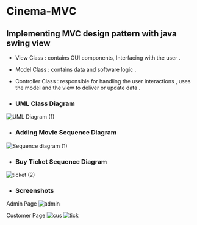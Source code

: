 # Cinema-MVC
## Implementing MVC design pattern with java swing view

- View Class : contains GUI components, Interfacing with the user . 
- Model Class : contains data and software logic . 
- Controller Class : responsible for handling the user interactions , uses the model and the view to deliver or update data .  

- ### UML Class Diagram
![UML Diagram (1)](https://user-images.githubusercontent.com/109099521/195623611-7c31a94f-f511-43aa-8bbe-ba04f3bf5ff3.png)


- ### Adding Movie Sequence Diagram
![Sequence diagram (1)](https://user-images.githubusercontent.com/32411364/195854979-0aa21d9e-0f2a-4c94-81ee-f4ba2dd47fca.jpeg)



- ### Buy Ticket Sequence Diagram
![ticket (2)](https://user-images.githubusercontent.com/32411364/195858222-63c086cf-bc80-4917-9213-4b928612a992.jpeg)



- ### Screenshots

Admin Page 
![admin](https://user-images.githubusercontent.com/32411364/195859680-603dfcf6-d232-44e8-83ca-6ea5c12f2f20.PNG)

Customer Page
![cus](https://user-images.githubusercontent.com/32411364/195859700-02d7d218-31d6-45ce-baa7-b83010ae8256.PNG)
![tick](https://user-images.githubusercontent.com/32411364/195859713-c35820d4-d8f8-4329-9dc4-33790ad5b84f.PNG)

